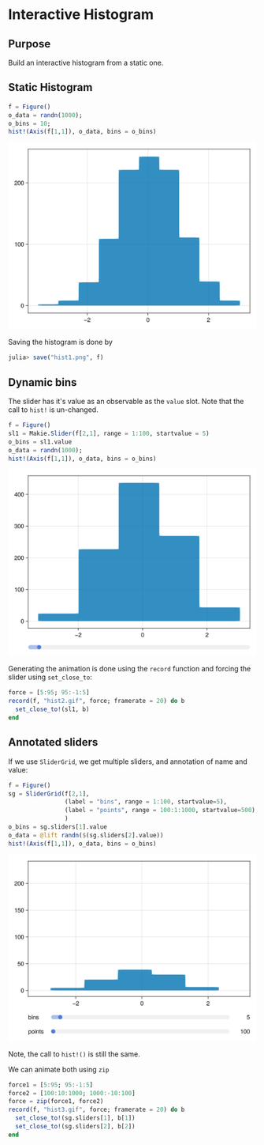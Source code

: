 # Interactive Histogram

## Purpose

Build an interactive histogram from a static one.

## Static Histogram

``` julia
f = Figure()
o_data = randn(1000);
o_bins = 10;
hist!(Axis(f[1,1]), o_data, bins = o_bins) 
```

![hist1](img/hist1.png)

Saving the histogram is done by

``` julia
julia> save("hist1.png", f)
```

## Dynamic bins

The slider has it's value as an observable as the `value` slot.
Note that the call to `hist!` is un-changed.

``` julia
f = Figure()
sl1 = Makie.Slider(f[2,1], range = 1:100, startvalue = 5)
o_bins = sl1.value
o_data = randn(1000);
hist!(Axis(f[1,1]), o_data, bins = o_bins) 
```

![hist 2](img/hist2.gif)

Generating the animation is done using the `record` function and forcing the slider using `set_close_to`:

``` julia
force = [5:95; 95:-1:5]
record(f, "hist2.gif", force; framerate = 20) do b
  set_close_to!(sl1, b) 
end
```

## Annotated sliders

If we use `SliderGrid`, we get multiple sliders, and annotation of name and value:

``` julia
f = Figure()
sg = SliderGrid(f[2,1],
                (label = "bins", range = 1:100, startvalue=5),
                (label = "points", range = 100:1:1000, startvalue=500),
                )
o_bins = sg.sliders[1].value
o_data = @lift randn($(sg.sliders[2].value))
hist!(Axis(f[1,1]), o_data, bins = o_bins) 
```

![hist 3](img/hist3.gif)

Note, the call to `hist!()` is still the same.

We can animate both using `zip`

``` julia
force1 = [5:95; 95:-1:5]
force2 = [100:10:1000; 1000:-10:100]
force = zip(force1, force2)
record(f, "hist3.gif", force; framerate = 20) do b
  set_close_to!(sg.sliders[1], b[1]) 
  set_close_to!(sg.sliders[2], b[2]) 
end
```
